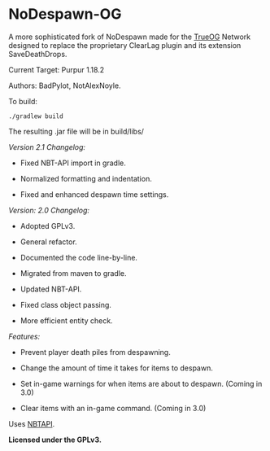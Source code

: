# NoDespawn-OG

A more sophisticated fork of NoDespawn made for the [TrueOG](https://true-og.net/) Network designed to replace the proprietary ClearLag plugin and its extension SaveDeathDrops.

Current Target: Purpur 1.18.2

Authors: BadPylot, NotAlexNoyle.

To build:

`./gradlew build`

The resulting .jar file will be in build/libs/

*Version 2.1 Changelog:*

- Fixed NBT-API import in gradle.

- Normalized formatting and indentation.

- Fixed and enhanced despawn time settings.

*Version: 2.0 Changelog:*

- Adopted GPLv3.

- General refactor.

- Documented the code line-by-line.

- Migrated from maven to gradle.

- Updated NBT-API.

- Fixed class object passing.

- More efficient entity check.

*Features:*

- Prevent player death piles from despawning.

- Change the amount of time it takes for items to despawn.

- Set in-game warnings for when items are about to despawn. (Coming in 3.0)

- Clear items with an in-game command. (Coming in 3.0)

Uses [NBTAPI](https://github.com/tr7zw/Item-NBT-API).

**Licensed under the GPLv3.**